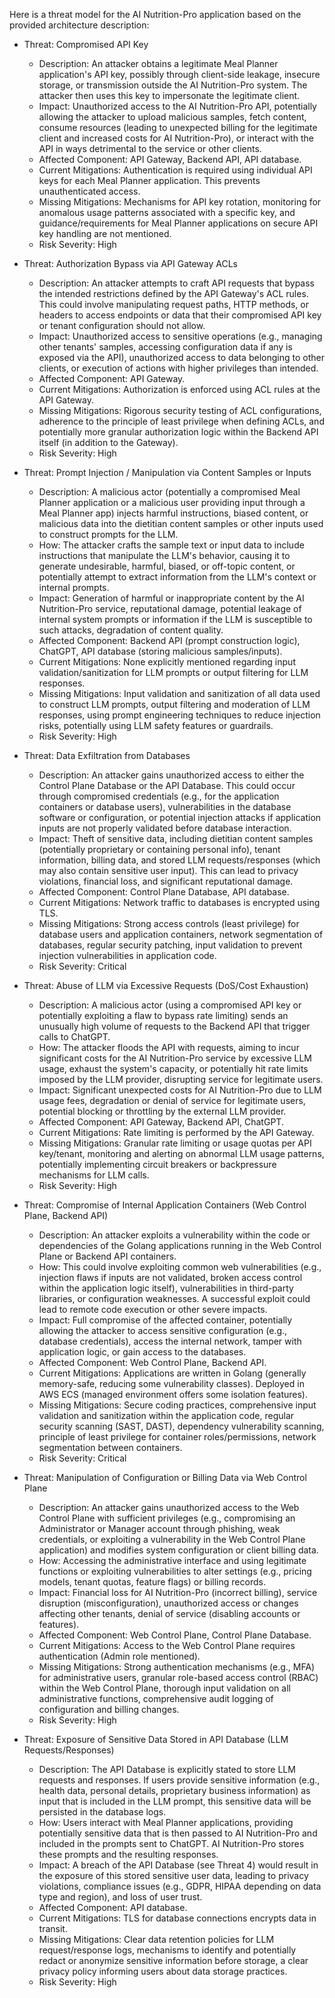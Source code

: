 Here is a threat model for the AI Nutrition-Pro application based on the provided architecture description:

- Threat: Compromised API Key
    - Description: An attacker obtains a legitimate Meal Planner application's API key, possibly through client-side leakage, insecure storage, or transmission outside the AI Nutrition-Pro system. The attacker then uses this key to impersonate the legitimate client.
    - Impact: Unauthorized access to the AI Nutrition-Pro API, potentially allowing the attacker to upload malicious samples, fetch content, consume resources (leading to unexpected billing for the legitimate client and increased costs for AI Nutrition-Pro), or interact with the API in ways detrimental to the service or other clients.
    - Affected Component: API Gateway, Backend API, API database.
    - Current Mitigations: Authentication is required using individual API keys for each Meal Planner application. This prevents unauthenticated access.
    - Missing Mitigations: Mechanisms for API key rotation, monitoring for anomalous usage patterns associated with a specific key, and guidance/requirements for Meal Planner applications on secure API key handling are not mentioned.
    - Risk Severity: High

- Threat: Authorization Bypass via API Gateway ACLs
    - Description: An attacker attempts to craft API requests that bypass the intended restrictions defined by the API Gateway's ACL rules. This could involve manipulating request paths, HTTP methods, or headers to access endpoints or data that their compromised API key or tenant configuration should not allow.
    - Impact: Unauthorized access to sensitive operations (e.g., managing other tenants' samples, accessing configuration data if any is exposed via the API), unauthorized access to data belonging to other clients, or execution of actions with higher privileges than intended.
    - Affected Component: API Gateway.
    - Current Mitigations: Authorization is enforced using ACL rules at the API Gateway.
    - Missing Mitigations: Rigorous security testing of ACL configurations, adherence to the principle of least privilege when defining ACLs, and potentially more granular authorization logic within the Backend API itself (in addition to the Gateway).
    - Risk Severity: High

- Threat: Prompt Injection / Manipulation via Content Samples or Inputs
    - Description: A malicious actor (potentially a compromised Meal Planner application or a malicious user providing input through a Meal Planner app) injects harmful instructions, biased content, or malicious data into the dietitian content samples or other inputs used to construct prompts for the LLM.
    - How: The attacker crafts the sample text or input data to include instructions that manipulate the LLM's behavior, causing it to generate undesirable, harmful, biased, or off-topic content, or potentially attempt to extract information from the LLM's context or internal prompts.
    - Impact: Generation of harmful or inappropriate content by the AI Nutrition-Pro service, reputational damage, potential leakage of internal system prompts or information if the LLM is susceptible to such attacks, degradation of content quality.
    - Affected Component: Backend API (prompt construction logic), ChatGPT, API database (storing malicious samples/inputs).
    - Current Mitigations: None explicitly mentioned regarding input validation/sanitization for LLM prompts or output filtering for LLM responses.
    - Missing Mitigations: Input validation and sanitization of all data used to construct LLM prompts, output filtering and moderation of LLM responses, using prompt engineering techniques to reduce injection risks, potentially using LLM safety features or guardrails.
    - Risk Severity: High

- Threat: Data Exfiltration from Databases
    - Description: An attacker gains unauthorized access to either the Control Plane Database or the API Database. This could occur through compromised credentials (e.g., for the application containers or database users), vulnerabilities in the database software or configuration, or potential injection attacks if application inputs are not properly validated before database interaction.
    - Impact: Theft of sensitive data, including dietitian content samples (potentially proprietary or containing personal info), tenant information, billing data, and stored LLM requests/responses (which may also contain sensitive user input). This can lead to privacy violations, financial loss, and significant reputational damage.
    - Affected Component: Control Plane Database, API database.
    - Current Mitigations: Network traffic to databases is encrypted using TLS.
    - Missing Mitigations: Strong access controls (least privilege) for database users and application containers, network segmentation of databases, regular security patching, input validation to prevent injection vulnerabilities in application code.
    - Risk Severity: Critical

- Threat: Abuse of LLM via Excessive Requests (DoS/Cost Exhaustion)
    - Description: A malicious actor (using a compromised API key or potentially exploiting a flaw to bypass rate limiting) sends an unusually high volume of requests to the Backend API that trigger calls to ChatGPT.
    - How: The attacker floods the API with requests, aiming to incur significant costs for the AI Nutrition-Pro service by excessive LLM usage, exhaust the system's capacity, or potentially hit rate limits imposed by the LLM provider, disrupting service for legitimate users.
    - Impact: Significant unexpected costs for AI Nutrition-Pro due to LLM usage fees, degradation or denial of service for legitimate users, potential blocking or throttling by the external LLM provider.
    - Affected Component: API Gateway, Backend API, ChatGPT.
    - Current Mitigations: Rate limiting is performed by the API Gateway.
    - Missing Mitigations: Granular rate limiting or usage quotas per API key/tenant, monitoring and alerting on abnormal LLM usage patterns, potentially implementing circuit breakers or backpressure mechanisms for LLM calls.
    - Risk Severity: High

- Threat: Compromise of Internal Application Containers (Web Control Plane, Backend API)
    - Description: An attacker exploits a vulnerability within the code or dependencies of the Golang applications running in the Web Control Plane or Backend API containers.
    - How: This could involve exploiting common web vulnerabilities (e.g., injection flaws if inputs are not validated, broken access control within the application logic itself), vulnerabilities in third-party libraries, or configuration weaknesses. A successful exploit could lead to remote code execution or other severe impacts.
    - Impact: Full compromise of the affected container, potentially allowing the attacker to access sensitive configuration (e.g., database credentials), access the internal network, tamper with application logic, or gain access to the databases.
    - Affected Component: Web Control Plane, Backend API.
    - Current Mitigations: Applications are written in Golang (generally memory-safe, reducing some vulnerability classes). Deployed in AWS ECS (managed environment offers some isolation features).
    - Missing Mitigations: Secure coding practices, comprehensive input validation and sanitization within the application code, regular security scanning (SAST, DAST), dependency vulnerability scanning, principle of least privilege for container roles/permissions, network segmentation between containers.
    - Risk Severity: Critical

- Threat: Manipulation of Configuration or Billing Data via Web Control Plane
    - Description: An attacker gains unauthorized access to the Web Control Plane with sufficient privileges (e.g., compromising an Administrator or Manager account through phishing, weak credentials, or exploiting a vulnerability in the Web Control Plane application) and modifies system configuration or client billing data.
    - How: Accessing the administrative interface and using legitimate functions or exploiting vulnerabilities to alter settings (e.g., pricing models, tenant quotas, feature flags) or billing records.
    - Impact: Financial loss for AI Nutrition-Pro (incorrect billing), service disruption (misconfiguration), unauthorized access or changes affecting other tenants, denial of service (disabling accounts or features).
    - Affected Component: Web Control Plane, Control Plane Database.
    - Current Mitigations: Access to the Web Control Plane requires authentication (Admin role mentioned).
    - Missing Mitigations: Strong authentication mechanisms (e.g., MFA) for administrative users, granular role-based access control (RBAC) within the Web Control Plane, thorough input validation on all administrative functions, comprehensive audit logging of configuration and billing changes.
    - Risk Severity: High

- Threat: Exposure of Sensitive Data Stored in API Database (LLM Requests/Responses)
    - Description: The API Database is explicitly stated to store LLM requests and responses. If users provide sensitive information (e.g., health data, personal details, proprietary business information) as input that is included in the LLM prompt, this sensitive data will be persisted in the database logs.
    - How: Users interact with Meal Planner applications, providing potentially sensitive data that is then passed to AI Nutrition-Pro and included in the prompts sent to ChatGPT. AI Nutrition-Pro stores these prompts and the resulting responses.
    - Impact: A breach of the API Database (see Threat 4) would result in the exposure of this stored sensitive user data, leading to privacy violations, compliance issues (e.g., GDPR, HIPAA depending on data type and region), and loss of user trust.
    - Affected Component: API database.
    - Current Mitigations: TLS for database connections encrypts data in transit.
    - Missing Mitigations: Clear data retention policies for LLM request/response logs, mechanisms to identify and potentially redact or anonymize sensitive information before storage, a clear privacy policy informing users about data storage practices.
    - Risk Severity: High
